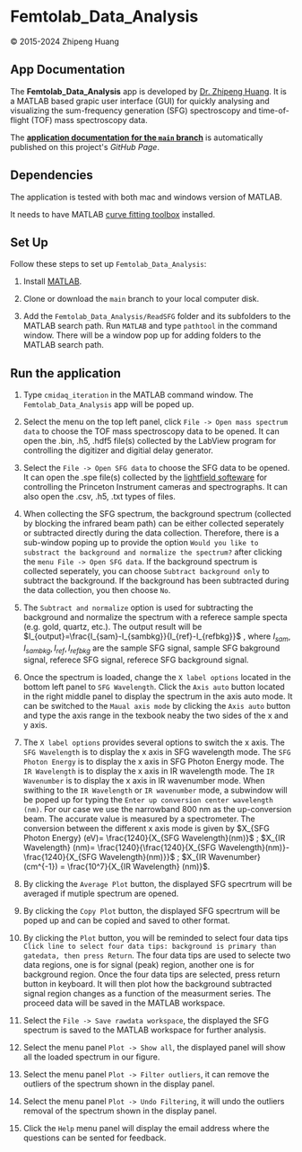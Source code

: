 # Femtolab_Data_Analysis 
&copy; 2015-2024 Zhipeng Huang

## App Documentation

The **Femtolab_Data_Analysis** app is developed by [Dr. Zhipeng Huang](https://zhipeng-huang.netlify.app/). It is a MATLAB based grapic user interface (GUI) for quickly analysing and visualizing the sum-frequency generation (SFG) spectroscopy and time-of-flight (TOF) mass spectroscopy data.

The [**application documentation for the `main` branch**](https://github.com/alancfel/Femtolab_Data_Analysis) is automatically published on this project's *GitHub Page*. 


## Dependencies

The application is tested with both mac and windows version of MATLAB.

It needs to have MATLAB [curve fitting toolbox](https://www.mathworks.com/products/curvefitting.html) installed. 

## Set Up

Follow these steps to set up `Femtolab_Data_Analysis`:

1. Install [MATLAB](https://www.mathworks.com/products/matlab.html).

2. Clone or download the `main` branch to your local computer disk.

3. Add the `Femtolab_Data_Analysis/ReadSFG` folder and its subfolders to the MATLAB search path. Run `MATLAB` and type `pathtool` in the command window. There will be a window pop up for adding folders to the MATLAB search path.


## Run the application

1. Type `cmidaq_iteration` in the MATLAB command window. The `Femtolab_Data_Analysis` app will be poped up.

2. Select the menu on the top left panel, click `File -> Open mass spectrum data` to choose the TOF mass spectroscopy data to be opened. It can open the .bin, .h5, .hdf5 file(s) collected by the LabView program for controlling the digitizer and digitial delay generator. 

3. Select the `File -> Open SFG data` to choose the SFG data to be opened. It can open the .spe file(s) collected by the [lightfield softeware](https://www.teledynevisionsolutions.com/en-hk/categories/software/vision-application-software/) for controlling the Princeton Instrument cameras and spectrographs. It can also open the .csv, .h5, .txt types of files.

4. When collecting the SFG spectrum, the background spectrum (collected by blocking the infrared beam path) can be either collected seperately or subtracted directly during the data collection. Therefore, there is a sub-window poping up to provide the option `Would you like to substract the background and normalize the spectrum?` after clicking the `menu File -> Open SFG data`. If the background spectrum is collected seperately, you can choose `Subtract background only` to subtract the background. If the background has been subtracted during the data collection, you then choose `No`. 

5. The `Subtract and normalize` option is used for subtracting the background and normalize the spectrum with a referece sample specta (e.g. gold, quartz, etc.). The output result will be $I_{output}=\frac{I_{sam}-I_{sambkg}}{I_{ref}-I_{refbkg}}$ , where $I_{sam},I_{sambkg},I_{ref},I_{refbkg}$ are the sample SFG signal, sample SFG bakground signal, referece SFG signal, referece SFG background signal.

6. Once the spectrum is loaded, change the `X label options` located in the bottom left panel to `SFG Wavelength`. Click the `Axis auto` button located in the right middle panel to display the spectrum in the axis auto mode. It can be switched to the `Maual axis mode` by clicking the `Axis auto` button and type the axis range in the texbook neaby the two sides of the x and y axis.

7. The `X label options` provides several options to switch the x axis. The `SFG Wavelength` is to display the x axis in SFG wavelength mode. The `SFG Photon Energy` is to display the x axis in SFG Photon Energy mode. The `IR Wavelength` is to display the x axis in IR wavelength mode. The `IR Wavenumber` is to display the x axis in IR wavenumber mode. When swithing to the `IR Wavelength` or `IR wavenumber` mode, a subwindow will be poped up for typing the `Enter up conversion center wavelength (nm)`. For our case we use the narrowband 800 nm as the up-conversion beam. The accurate value is measured by a spectrometer. The conversion between the different x axis mode is given by $X_{SFG Photon Energy} (eV)= \frac{1240}{X_{SFG Wavelength}(nm)}$ ; $X_{IR Wavelength} (nm)= \frac{1240}{\frac{1240}{X_{SFG Wavelength}(nm)}-\frac{1240}{X_{SFG Wavelength}(nm)}}$ ; $X_{IR Wavenumber} (cm^{-1}) = \frac{10^7}{X_{IR Wavelength} (nm)}$.

8. By clicking the `Average Plot` button, the displayed SFG specrtrum will be averaged if mutiple spectrum are opened.

9. By clicking the `Copy Plot` button, the displayed SFG specrtrum will be poped up and can be copied and saved to other format.

10. By clicking the `Plot` button, you will be reminded to select four data tips `Click line to select four data tips: background is primary than gatedata, then press Return`. The four data tips are used to selecte two data regions, one is for signal (peak) region, another one is for background region. Once the four data tips are selected, press return button in keyboard. It will then plot how the background subtracted signal region changes as a function of the measurment series. The proceed data will be saved in the MATLAB workspace.

11. Select the `File -> Save rawdata workspace`, the displayed the SFG spectrum is saved to the MATLAB workspace for further analysis. 

12. Select the menu panel `Plot -> Show all`, the displayed panel will show all the loaded spectrum in our figure. 

13. Select the menu panel `Plot -> Filter outliers`, it can remove the outliers of the spectrum shown in the display panel.

14. Select the menu panel `Plot -> Undo Filtering`, it will undo the outliers removal of the spectrum shown in the display panel.

15. Click the `Help` menu panel will display the email address where the questions can be sented for feedback.











 